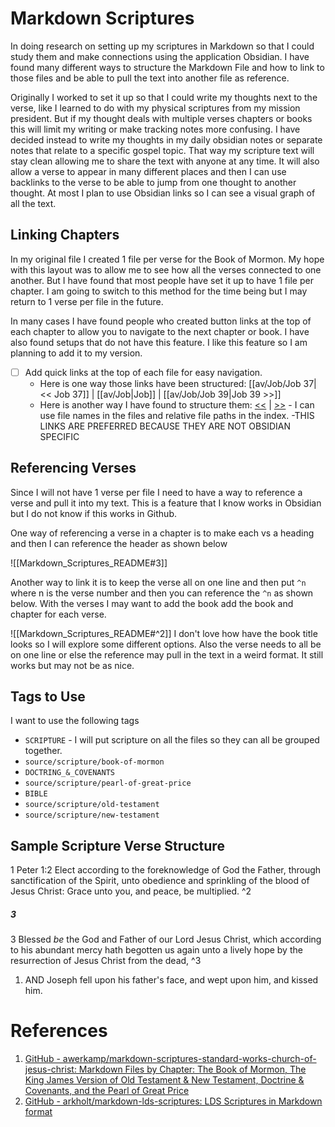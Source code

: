 # Markdown Scriptures

In doing research on setting up my scriptures in Markdown so that I could study them and make connections using the
application Obsidian. I have found many different ways to structure the Markdown File and how to link to those files
and be able to pull the text into another file as reference.

Originally I worked to set it up so that I could write my thoughts next to the verse, like I learned to do with my physical
scriptures from my mission president. But if my thought deals with multiple verses chapters or books this will limit my
writing or make tracking notes more confusing. I have decided instead to write my thoughts in my daily obsidian notes
or separate notes that relate to a specific gospel topic. That way my scripture text will stay clean allowing me to share
the text with anyone at any time. It will also allow a verse to appear in many different places and then I can use backlinks
to the verse to be able to jump from one thought to another thought. At most I plan to use Obsidian links so I can see a
visual graph of all the text.

## Linking Chapters

In my original file I created 1 file per verse for the Book of Mormon. My hope with this layout was to allow me to see
how all the verses connected to one another. But I have found that most people have set it up to have 1 file per chapter.
I am going to switch to this method for the time being but I may return to 1 verse per file in the future.

In many cases I have found people who created button links at the top of each chapter to allow you to navigate to the
next chapter or book. I have also found setups that do not have this feature. I like this feature so I am planning to add
it to my version.

- [ ] Add quick links at the top of each file for easy navigation.
  - Here is one way those links have been structured: [[av/Job/Job 37|<< Job 37]] | [[av/Job|Job]] | [[av/Job/Job 39|Job 39 >>]]
  - Here is another way I have found to structure them: [<<](1%20Nephi%203v17.md) | [>>](1%20Nephi%203v19.md) - I can use file names in the files and relative file paths in the index. -THIS LINKS ARE PREFERRED BECAUSE THEY ARE NOT OBSIDIAN SPECIFIC

## Referencing Verses

Since I will not have 1 verse per file I need to have a way to reference a verse and pull it into my text. This is a feature
that I know works in Obsidian but I do not know if this works in Github.

One way of referencing a verse in a chapter is to make each vs a heading and then I can reference the header as shown below

![[Markdown_Scriptures_README#3]]

Another way to link it is to keep the verse all on one line and then put `^n` where n is the verse number and then you can
reference the `^n` as shown below. With the verses I may want to add the book add the book and chapter for each verse.

![[Markdown_Scriptures_README#^2]]
I don't love how have the book title looks so I will explore some different options. Also the verse needs to all be on one line
or else the reference may pull in the text in a weird format. It still works but may not be as nice.

## Tags to Use

I want to use the following tags

- `SCRIPTURE` - I will put scripture on all the files so they can all be grouped together.
- `source/scripture/book-of-mormon`
- `DOCTRING_&_COVENANTS`
- `source/scripture/pearl-of-great-price`
- `BIBLE`
- `source/scripture/old-testament`
- `source/scripture/new-testament`

## Sample Scripture Verse Structure

1 Peter 1:2 Elect according to the foreknowledge of God the Father, through sanctification of the Spirit, unto obedience and sprinkling of the blood of Jesus Christ: Grace unto you, and peace, be multiplied. ^2

##### 3

3 Blessed _be_ the God and Father of our Lord Jesus Christ, which according to his abundant mercy hath begotten us again unto a lively hope by the resurrection of Jesus Christ from the dead, ^3

1. AND Joseph fell upon his father's face, and wept upon him, and kissed him.

# References

1. [GitHub - awerkamp/markdown-scriptures-standard-works-church-of-jesus-christ: Markdown Files by Chapter: The Book of Mormon, The King James Version of Old Testament & New Testament, Doctrine & Covenants, and the Pearl of Great Price](https://github.com/awerkamp/markdown-scriptures-standard-works-church-of-jesus-christ)
2. [GitHub - arkholt/markdown-lds-scriptures: LDS Scriptures in Markdown format](https://github.com/arkholt/markdown-lds-scriptures)
